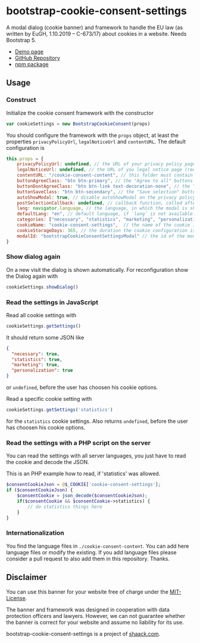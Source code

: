 # bootstrap-cookie-consent-settings

A modal dialog (cookie banner) and framework to handle the EU law (as written by EuGH, 1.10.2019 – C-673/17)
about cookies in a website. Needs Bootstrap 5.

- [Demo page](https://shaack.com/projekte/bootstrap-cookie-consent-settings)
- [GitHub Repository](https://github.com/shaack/bootstrap-cookie-consent-settings)
- [npm package](https://www.npmjs.com/package/bootstrap-cookie-consent-settings)

## Usage

### Construct

Initialize the cookie consent framework with the constructor

```js
var cookieSettings = new BootstrapCookieConsent(props)
```

You should configure the framework with the `props` object, at least the properties `privacyPolicyUrl`, `legalNoticeUrl`
and `contentURL`. The default configuration is

```js
this.props = {
    privacyPolicyUrl: undefined, // the URL of your privacy policy page (required)
    legalNoticeUrl: undefined, // the URL of you legal notice page (required)
    contentURL: "/cookie-consent-content", // this folder must contain the language-files in the needed languages (`[lang].js`)
    buttonAgreeClass: "btn btn-primary", // the "Agree to all" buttons class
    buttonDontAgreeClass: "btn btn-link text-decoration-none", // the "I do not agree" buttons class
    buttonSaveClass: "btn btn-secondary", // the "Save selection" buttons class
    autoShowModal: true, // disable autoShowModal on the privacy policy and legal notice pages, to make these pages readable
    postSelectionCallback: undefined, // callback function, called after the user has saved the settings
    lang: navigator.language, // the language, in which the modal is shown
    defaultLang: "en", // default language, if `lang` is not available as translation in `cookie-consent-content`
    categories: ["necessary", "statistics", "marketing", "personalization"], // the categories for selection, must be contained in the language files
    cookieName: "cookie-consent-settings",  // the name of the cookie in which the configuration is stored as JSON
    cookieStorageDays: 365, // the duration the cookie configuration is stored on the client
    modalId: "bootstrapCookieConsentSettingsModal" // the id of the modal dialog element
}
```

### Show dialog again

On a new visit the dialog is shown automatically. For reconfiguration show the Dialog again with

```js
cookieSettings.showDialog()
```

### Read the settings in JavaScript

Read all cookie settings with

```js 
cookieSettings.getSettings()
```

It should return some JSON like

```json
{
  "necessary": true,
  "statistics": true,
  "marketing": true,
  "personalization": true
}
```

or
`undefined`, before the user has choosen his cookie options.

Read a specific cookie setting with

```js
cookieSettings.getSettings('statistics')
```

for the `statistics` cookie settings. Also returns `undefined`, before the user has choosen his cookie options.

### Read the settings with a PHP script on the server

You can read the settings with all server languages, you just have to read the cookie and decode the JSON.

This is an PHP example how to read, if 'statistics' was allowed.

```PHP
$consentCookieJson = @$_COOKIE['cookie-consent-settings'];
if ($consentCookieJson) {
    $consentCookie = json_decode($consentCookieJson);
    if($consentCookie && $consentCookie->statistics) {
        // do statistics things here
    }
}
```

### Internationalization

You find the language files in `./cookie-consent-content`. You can add here language files or modify the existing. If
you add language files please consider a pull request to also add them in this repository. Thanks.

## Disclaimer

You can use this banner for your website free of charge under the [MIT-License](./LICENSE).

The banner and framework was designed in cooperation with data protection officers and lawyers. However, we can not
guarantee whether the banner is correct for your website and assume no liability for its use.

bootstrap-cookie-consent-settings is a project of [shaack.com](https://shaack.com).
